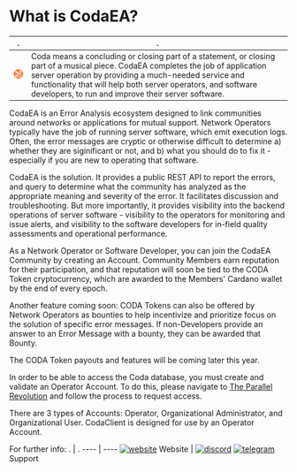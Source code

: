 # What is CodaEA?

. | .
---- | ----
[![Coda Logo](https://github.com/info-tpr/CodaEA/blob/main/images/CodaLogo-Imageonly-transparent.png?raw=true)](https://www.codaea.io) | Coda means a concluding or closing part of a statement, or closing part of a musical piece.  CodaEA completes the job of application server operation by providing a much-needed service and functionality that will help both server operators, and software developers, to run and improve their server software.



CodaEA is an Error Analysis ecosystem designed to link communities around networks or applications for mutual support.  Network Operators typically have the job of running server software, which emit execution logs.  Often, the error messages are cryptic or otherwise difficult to determine a) whether they are siginificant or not, and b) what you should do to fix it - especially if you are new to operating that software.

CodaEA is the solution.  It provides a public REST API to report the errors, and query to determine what the community has analyzed as the appropriate meaning and severity of the error.  It facilitates discussion and troubleshooting.  But more importantly, it provides visibility into the backend operations of server software - visibility to the operators for monitoring and issue alerts, and visibility to the software developers for in-field quality assessments and operational performance.

As a Network Operator or Software Developer, you can join the CodaEA Community by creating an Account.  Community Members earn reputation for their participation, and that reputation will soon be tied to the CODA Token cryptocurrency, which are awarded to the Members' Cardano wallet by the end of every epoch.

Another feature coming soon: CODA Tokens can also be offered by Network Operators as bounties to help incentivize and prioritize focus on the solution of specific error messages.  If non-Developers provide an answer to an Error Message with a bounty, they can be awarded that Bounty.

The CODA Token payouts and features will be coming later this year.

In order to be able to access the Coda database, you must create and validate an Operator Account.  To do this, please navigate to [The Parallel Revolution](https://www.theparallelrevolution.com/Coda) and follow the process to request access.

There are 3 types of Accounts:  Operator, Organizational Administrator, and Organizational User.  CodaClient is designed for use by an Operator Account.

For further info:
. | .
---- | ----
[<img src="https://www.freeiconspng.com/uploads/site-internet-icon-png-10.png" alt="website" width="32" height="32" />](https://www.codaea.io) Website | [<img src="https://user-images.githubusercontent.com/102256700/171919509-b1b7e037-f3c1-4df8-8889-6ba90192718c.png" alt="discord" width="32" height="32" />](https://discord.gg/pxFyPmJd) [<img src="https://th.bing.com/th/id/R.c4e9988fb71cd621c3c71f93e5719055?rik=XdaJ8rN2LBemRQ&pid=ImgRaw&r=0" alt="telegram" width="32" height="32" />](https://t.me/codaea) Support
